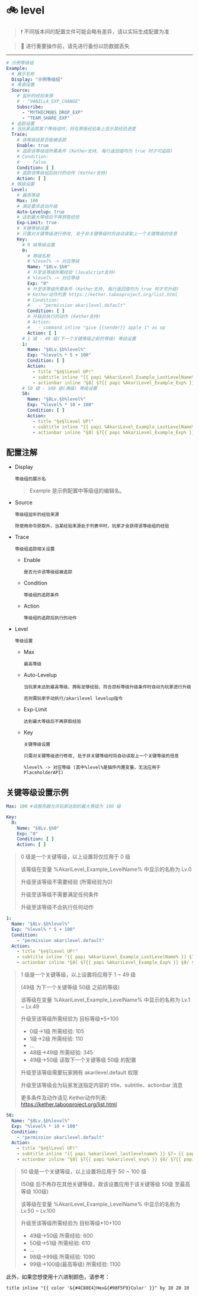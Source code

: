 # 🚲 level

> ❗ 不同版本间的配置文件可能会略有差异，请以实际生成配置为准

> 🚫 进行重要操作前，请先进行备份以防数据丢失

---

``` yaml
# 示例等级组
Example:
  # 展示名称
  Display: "示例等级组"
  # 来源设置
  Source:
    # 监听的经验来源
    # - "VANILLA_EXP_CHANGE"
    Subscribe:
      - "MYTHICMOBS_DROP_EXP"
      - "TEAM_SHARE_EXP"
  # 追踪设置
  # 当玩家追踪某个等级组时，将在原版经验条上显示其经验进度
  Trace:
    # 该等级组是否能被追踪
    Enable: true
    # 追踪该等级组所需条件 (Kether支持, 每行返回值均为 true 时才可追踪)
    # Condition:
    #   - false
    Condition: [ ]
    # 追踪该等级组后执行的动作 (Kether支持)
    Action: [ ]
  # 等级设置
  Level:
    # 最高等级
    Max: 100
    # 满足要求自动升级
    Auto-Levelup: true
    # 达到最大等级后不再获取经验
    Exp-Limit: true
    # 关键等级设置
    # 只需对关键等级进行修改, 处于非关键等级时将自动读取上一个关键等级的信息
    Key:
      # 0 级等级设置
      0:
        # 等级名称
        # %level% -> 对应等级
        Name: "§8Lv.§b0"
        # 升至该等级所需经验 (JavaScript支持)
        # %level% -> 对应等级
        Exp: "0"
        # 升至该等级所需条件 (Kether支持, 每行返回值均为 true 时才可升级)
        # Kether动作列表 https://kether.tabooproject.org/list.html
        # Condition:
        #   - "permission akarilevel.default"
        Condition: [ ]
        # 升级后执行的动作 (Kether支持)
        # Action:
        #   - command inline "give {{sender}} apple 1" as op
        Action: [ ]
      # 1 级 - 49 级(下一个关键等级之前的等级) 等级设置
      1:
        Name: "§8Lv.§b%level%"
        Exp: "%level% * 5 + 100"
        Condition: [ ]
        Action:
          - title "§e§lLevel UP!"
          - subtitle inline "{{ papi %AkariLevel_Example_LastLevelName% }} §7→ {{ papi %AkariLevel_Example_LevelName% }}" by 10 20 10
          - actionbar inline "§8[ §7{{ papi %AkariLevel_Example_Exp% }} §8/ §7{{ papi %AkariLevel_Example_NextLevelExp% }} §8]"
      # 50 级 - 100 级(满级) 等级设置
      50:
        Name: "§8Lv.§b%level%"
        Exp: "%level% * 10 + 100"
        Condition: [ ]
        Action:
          - title "§e§lLevel UP!"
          - subtitle inline "{{ papi %AkariLevel_Example_LastLevelName% }} §7→ {{ papi %AkariLevel_Example_LevelName% }}" by 10 20 10
          - actionbar inline "§8[ §7{{ papi %AkariLevel_Example_Exp% }} §8/ §7{{ papi %AkariLevel_Example_NextLevelExp% }} §8]"
```

## 配置注解

- Display

  `等级组的展示名`

  > Example 是示例配置中等级组的编辑名。

- Source

  `等级组监听的经验来源`

  `除使用命令获取外，当某经验来源处于列表中时，玩家才会获得该等级组的经验`


- Trace

  `等级组追踪相关设置`

    - Enable

      `是否允许该等级组被追踪`

    - Condition

      `等级组的追踪条件`

    - Action

      `等级组的追踪后执行的动作`

- Level

  `等级设置`

    - Max

      `最高等级`

    - Auto-Levelup

      `当玩家未达到最高等级、拥有足够经验、符合目标等级升级条件时自动为玩家进行升级`

      `否则需玩家手动执行/akarilevel levelup指令`

    - Exp-Limit

      `达到最大等级后不再获取经验`

    - Key

      `关键等级设置`

      `只需对关键等级进行修改, 处于非关键等级时将自动读取上一个关键等级的信息`

      `%level% -> 对应等级 (其中%level%是插件内置变量，无法应用于PlaceholderAPI)`

## 关键等级设置示例

``` yaml 
Max: 100 #该服务器允许玩家达到的最大等级为 100 级
```

``` yaml
Key:
  0:
    Name: "§8Lv.§b0"
    Exp: "0"
    Condition: [ ]
    Action: [ ]
```

> 0 级是一个关键等级，以上设置将仅应用于 0 级
>
> 该等级在变量 %AkariLevel_Example_LevelName% 中显示的名称为 Lv.0
>
> 升级至该等级不需要经验 (所需经验为0)
>
> 升级至该等级不需要满足任何条件
>
> 升级至该等级不会执行任何动作

``` yaml
1:
  Name: "§8Lv.§b%level%"
  Exp: "%level% * 5 + 100"
  Condition:
    - "permission akarilevel.default"
  Action:
    - title "§e§lLevel UP!"
    - subtitle inline "{{ papi %AkariLevel_Example_LastLevelName% }} §7→ {{ papi %AkariLevel_Example_LevelName% }}" by 10 20 10
    - actionbar inline "§8[ §7{{ papi %AkariLevel_Example_Exp% }} §8/ §7{{ papi %AkariLevel_Example_NextLevelExp% }} §8]"
```

> 1 级是一个关键等级，以上设置将应用于 1 ~ 49 级
>
>(49级 为下一个关键等级 50级 之前的等级)
>
>该等级在变量 %AkariLevel_Example_LevelName% 中显示的名称为 Lv.1 ~ Lv.49
>
>升级至该等级所需经验为 目标等级*5+100
> - 0级→1级 所需经验: 105
> - 1级→2级 所需经验: 110
> - ...
> - 48级→49级 所需经验: 345
> - 49级→50级 读取下一个关键等级 50级 的配置
>
> 升级至该等级需要玩家拥有 akarilevel.default 权限
>
> 升级至该等级会为玩家发送指定内容的 title、subtitle、actionbar 消息
>
> 更多条件及动作请见 Kether动作列表: https://kether.tabooproject.org/list.html

``` yaml
50:
  Name: "§8Lv.§b%level%"
  Exp: "%level% * 10 + 100"
  Condition:
    - "permission akarilevel.default"
  Action:
    - title "§e§lLevel UP!"
    - subtitle inline "{{ papi %akarilevel_lastlevelname% }} §7→ {{ papi %akarilevel_levelname% }}" by 10 20 10
    - actionbar inline "§8[ §7{{ papi %akarilevel_exp% }} §8/ §7{{ papi %akarilevel_nextlevelexp% }} §8]"
```

> 50 级是一个关键等级，以上设置将应用于 50 ~ 100 级
>
>(50级 后不再存在其他关键等级，故该设置应用于该关键等级 50级 至最高等级 100级)
>
>该等级在变量 %AkariLevel_Example_LevelName% 中显示的名称为 Lv.50 ~ Lv.100
>
>升级至该等级所需经验为 目标等级*10+100
> - 49级→50级 所需经验: 600
> - 50级→51级 所需经验: 610
> - ...
> - 98级→99级 所需经验: 1090
> - 99级→100级(最高等级) 所需经验: 1100

此外，如果您想使用十六进制颜色，请参考：

```
title inline "{{ color '&{#4C88E4}Hex&{#98F5F9}Color' }}" by 10 20 10
```